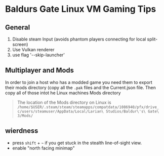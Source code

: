 # Baldurs Gate Linux VM Gaming Tips

## General 

1. Disable steam Input (avoids phantom players connecting for local split-screen)
2. Use Vulkan renderer
3. use flag '--skip-launcher'

## Multiplayer and Mods

In order to join a host who has a modded game you need them to export their mods directory (copy all the `.pak` files and the Current.json file. 
Then copy all of those intot he Linux machines Mods directory

> The location of the Mods directory on Linux is `/home/$USER/.steam/steam/steamapps/compatdata/1086940/pfx/drive_c/users/steamuser/AppData/Local/Larian\ Studios/Baldur\'s\ Gate\ 3/Mods/`

## wierdness

- press `shift` + `~` if you get stuck in the stealth line-of-sight view.
- enable "north facing minimap"
